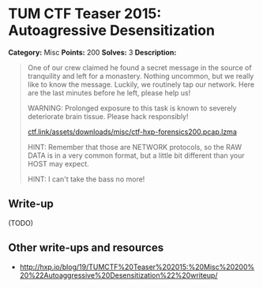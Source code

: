 # TUM CTF Teaser 2015: Autoagressive Desensitization

**Category:** Misc
**Points:** 200
**Solves:** 3
**Description:**

> One of our crew claimed he found a secret message in the source of
> tranquility and left for a monastery. Nothing uncommon, but we really
> like to know the message. Luckily, we routinely tap our network. Here
> are the last minutes before he left, please help us!
> 
> WARNING: Prolonged exposure to this task is known to severely
> deteriorate brain tissue. Please hack responsibly!
> 
> [ctf.link/assets/downloads/misc/ctf-hxp-forensics200.pcap.lzma](ctf.link/assets/downloads/misc/ctf-hxp-forensics200.pcap.lzma)
> 
> 
> HINT: Remember that those are NETWORK protocols, so the RAW DATA is in a
> very common format, but a little bit different than your HOST may expect.
> 
> HINT: I can't take the bass no more!


## Write-up

(TODO)

## Other write-ups and resources

* <http://hxp.io/blog/19/TUMCTF%20Teaser%202015:%20Misc%20200%20%22Autoaggressive%20Desensitization%22%20writeup/>
